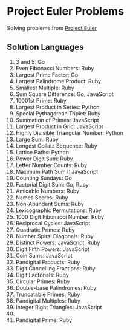 # Project Euler Problems
Solving problems from [Project Euler](https://projecteuler.net/archives)

## Solution Languages
1. 3 and 5: Go
2. Even Fibonacci Numbers: Ruby
3. Largest Prime Factor: Go
4. Largest Palindrome Product: Ruby
5. Smallest Multiple: Ruby
6. Sum Square Difference: Go, JavaScript
7. 10001st Prime: Ruby
8. Largest Product in Series: Python
9. Special Pythagorean Triplet: Ruby
10. Summation of Primes: JavaScript
11. Largest Product in Grid: JavaScript
12. Highly Divisible Triangular Number: Python
13. Large Sum: Ruby
14. Longest Collatz Sequence: Ruby
15. Lattice Paths: Python
16. Power Digit Sum: Ruby
17. Letter Number Counts: Ruby
18. Maximum Path Sum I: JavaScript
19. Counting Sundays: Go
20. Factorial Digit Sum: Go, Ruby
21. Amicable Numbers: Ruby
22. Names Scores: Ruby
23. Non-Abundant Sums: Ruby
24. Lexicographic Permutations: Ruby
25. 1000 Digit Fibonacci Number: Ruby
26. Reciprocal Cycles: JavaScript
27. Quadratic Primes: Ruby
28. Number Spiral Diagonals: Ruby
29. Distinct Powers: JavaScript, Ruby
30. Digit Fifth Powers: JavaScript
31. Coin Sums: JavaScript
32. Pandigital Products: Ruby
33. Digit Cancelling Fractions: Ruby
34. Digit Factorials: Ruby
35. Circular Primes: Ruby
36. Double-base Palindromes: Ruby
37. Truncatable Primes: Ruby
38. Pandigital Multiples: Ruby
39. Integer Right Triangles: JavaScript
40.
41. Pandigital Prime: Ruby
